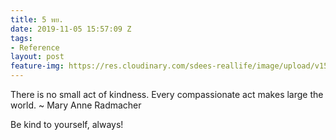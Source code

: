 ```yaml
---
title: 5 พย.
date: 2019-11-05 15:57:09 Z
tags:
- Reference
layout: post
feature-img: https://res.cloudinary.com/sdees-reallife/image/upload/v1555658919/sample_feature_img.png
---
```


There is no small act of kindness. Every compassionate act makes large the world. ~ Mary Anne Radmacher

<i class="fa fa-child" style="color:plum"></i>

Be kind to yourself, always!
